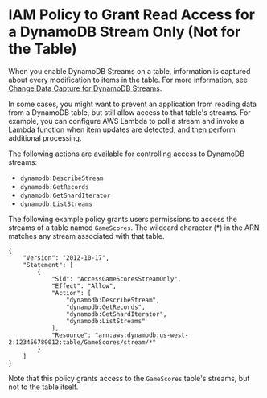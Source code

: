 # IAM Policy to Grant Read Access for a DynamoDB Stream Only \(Not for the Table\)<a name="iam-policy-read-stream-only"></a>

When you enable DynamoDB Streams on a table, information is captured about every modification to items in the table\. For more information, see [Change Data Capture for DynamoDB Streams](Streams.md)\.

In some cases, you might want to prevent an application from reading data from a DynamoDB table, but still allow access to that table's streams\. For example, you can configure AWS Lambda to poll a stream and invoke a Lambda function when item updates are detected, and then perform additional processing\.

The following actions are available for controlling access to DynamoDB streams:
+ `dynamodb:DescribeStream`
+ `dynamodb:GetRecords`
+ `dynamodb:GetShardIterator`
+ `dynamodb:ListStreams`

The following example policy grants users permissions to access the streams of a table named `GameScores`\. The wildcard character \(\*\) in the ARN matches any stream associated with that table\.

```
{
    "Version": "2012-10-17",
    "Statement": [
        {
            "Sid": "AccessGameScoresStreamOnly",
            "Effect": "Allow",
            "Action": [
                "dynamodb:DescribeStream",
                "dynamodb:GetRecords",
                "dynamodb:GetShardIterator",
                "dynamodb:ListStreams"
            ],
            "Resource": "arn:aws:dynamodb:us-west-2:123456789012:table/GameScores/stream/*"
        }
    ]
}
```

Note that this policy grants access to the `GameScores` table's streams, but not to the table itself\.